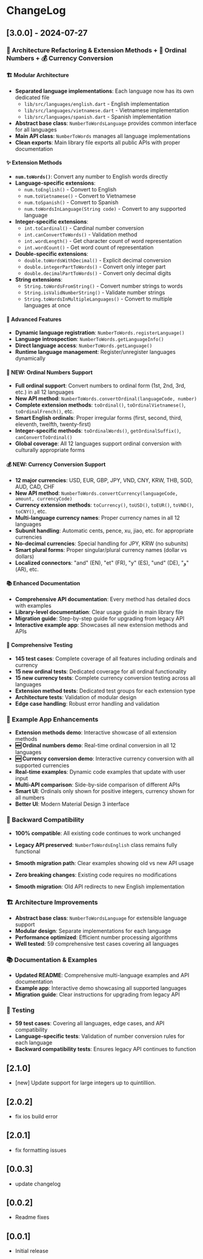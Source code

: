# ChangeLog

## [3.0.0] - 2024-07-27

### 🚀 Architecture Refactoring & Extension Methods + 🥇 Ordinal Numbers + 💰 Currency Conversion

#### 🏗️ Modular Architecture

- **Separated language implementations**: Each language now has its own dedicated file
  - `lib/src/languages/english.dart` - English implementation
  - `lib/src/languages/vietnamese.dart` - Vietnamese implementation
  - `lib/src/languages/spanish.dart` - Spanish implementation
- **Abstract base class**: `NumberToWordsLanguage` provides common interface for all languages
- **Main API class**: `NumberToWords` manages all language implementations
- **Clean exports**: Main library file exports all public APIs with proper documentation

#### ✨ Extension Methods

- **`num.toWords()`**: Convert any number to English words directly
- **Language-specific extensions**:
  - `num.toEnglish()` - Convert to English
  - `num.toVietnamese()` - Convert to Vietnamese
  - `num.toSpanish()` - Convert to Spanish
  - `num.toWordsInLanguage(String code)` - Convert to any supported language
- **Integer-specific extensions**:
  - `int.toCardinal()` - Cardinal number conversion
  - `int.canConvertToWords()` - Validation method
  - `int.wordLength()` - Get character count of word representation
  - `int.wordCount()` - Get word count of representation
- **Double-specific extensions**:
  - `double.toWordsWithDecimal()` - Explicit decimal conversion
  - `double.integerPartToWords()` - Convert only integer part
  - `double.decimalPartToWords()` - Convert only decimal digits
- **String extensions**:
  - `String.toWordsFromString()` - Convert number strings to words
  - `String.isValidNumberString()` - Validate number strings
  - `String.toWordsInMultipleLanguages()` - Convert to multiple languages at once

#### 🔧 Advanced Features

- **Dynamic language registration**: `NumberToWords.registerLanguage()`
- **Language introspection**: `NumberToWords.getLanguageInfo()`
- **Direct language access**: `NumberToWords.getLanguage()`
- **Runtime language management**: Register/unregister languages dynamically

#### 🥇 NEW: Ordinal Numbers Support

- **Full ordinal support**: Convert numbers to ordinal form (1st, 2nd, 3rd, etc.) in all 12 languages
- **New API method**: `NumberToWords.convertOrdinal(languageCode, number)`
- **Complete extension methods**: `toOrdinal()`, `toOrdinalVietnamese()`, `toOrdinalFrench()`, etc.
- **Smart English ordinals**: Proper irregular forms (first, second, third, eleventh, twelfth, twenty-first)
- **Integer-specific methods**: `toOrdinalWords()`, `getOrdinalSuffix()`, `canConvertToOrdinal()`
- **Global coverage**: All 12 languages support ordinal conversion with culturally appropriate forms

#### 💰 NEW: Currency Conversion Support

- **12 major currencies**: USD, EUR, GBP, JPY, VND, CNY, KRW, THB, SGD, AUD, CAD, CHF
- **New API method**: `NumberToWords.convertCurrency(languageCode, amount, currencyCode)`
- **Currency extension methods**: `toCurrency()`, `toUSD()`, `toEUR()`, `toVND()`, `toCNY()`, etc.
- **Multi-language currency names**: Proper currency names in all 12 languages
- **Subunit handling**: Automatic cents, pence, xu, jiao, etc. for appropriate currencies
- **No-decimal currencies**: Special handling for JPY, KRW (no subunits)
- **Smart plural forms**: Proper singular/plural currency names (dollar vs dollars)
- **Localized connectors**: "and" (EN), "et" (FR), "y" (ES), "und" (DE), "و" (AR), etc.

#### 📚 Enhanced Documentation

- **Comprehensive API documentation**: Every method has detailed docs with examples
- **Library-level documentation**: Clear usage guide in main library file
- **Migration guide**: Step-by-step guide for upgrading from legacy API
- **Interactive example app**: Showcases all new extension methods and APIs

#### 🧪 Comprehensive Testing

- **145 test cases**: Complete coverage of all features including ordinals and currency
- **15 new ordinal tests**: Dedicated coverage for all ordinal functionality
- **15 new currency tests**: Complete currency conversion testing across all languages
- **Extension method tests**: Dedicated test groups for each extension type
- **Architecture tests**: Validation of modular design
- **Edge case handling**: Robust error handling and validation

### 📱 Example App Enhancements

- **Extension methods demo**: Interactive showcase of all extension methods
- **🆕 Ordinal numbers demo**: Real-time ordinal conversion in all 12 languages
- **🆕 Currency conversion demo**: Interactive currency conversion with all supported currencies
- **Real-time examples**: Dynamic code examples that update with user input
- **Multi-API comparison**: Side-by-side comparison of different APIs
- **Smart UI**: Ordinals only shown for positive integers, currency shown for all numbers
- **Better UI**: Modern Material Design 3 interface

### 🔄 Backward Compatibility

- **100% compatible**: All existing code continues to work unchanged
- **Legacy API preserved**: `NumberToWordsEnglish` class remains fully functional
- **Smooth migration path**: Clear examples showing old vs new API usage

- **Zero breaking changes**: Existing code requires no modifications
- **Smooth migration**: Old API redirects to new English implementation

### 🏗️ Architecture Improvements

- **Abstract base class**: `NumberToWordsLanguage` for extensible language support
- **Modular design**: Separate implementations for each language
- **Performance optimized**: Efficient number processing algorithms
- **Well tested**: 59 comprehensive test cases covering all languages

### 📚 Documentation & Examples

- **Updated README**: Comprehensive multi-language examples and API documentation
- **Example app**: Interactive demo showcasing all supported languages
- **Migration guide**: Clear instructions for upgrading from legacy API

### 🧪 Testing

- **59 test cases**: Covering all languages, edge cases, and API compatibility
- **Language-specific tests**: Validation of number conversion rules for each language
- **Backward compatibility tests**: Ensures legacy API continues to function

## [2.1.0]

- [new] Update support for large integers up to quintillion.

## [2.0.2]

- fix ios build error

## [2.0.1]

- fix formatting issues

## [0.0.3]

- update changelog

## [0.0.2]

- Readme fixes

## [0.0.1]

- Initial release
